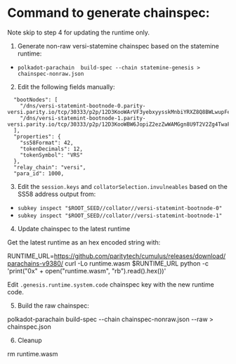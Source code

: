 # Command to generate chainspec:

Note skip to step 4 for updating the runtime only.

1. Generate non-raw versi-statemine chainspec based on the statemine runtime:

- `polkadot-parachain  build-spec --chain statemine-genesis > chainspec-nonraw.json`

2. Edit the following fields manually:

```
  "bootNodes": [
    "/dns/versi-statemint-bootnode-0.parity-versi.parity.io/tcp/30333/p2p/12D3KooWArVF3yebxyysskMnbiYRXZ8Q8BWLwupFeUnsoU7rWKFt",
    "/dns/versi-statemint-bootnode-1.parity-versi.parity.io/tcp/30333/p2p/12D3KooWBW6JopiZ2ezZwWAMGgn8U9T2V2Zg4TwaFxYuudAk88G2"
  ],
  "properties": {
    "ss58Format": 42,
    "tokenDecimals": 12,
    "tokenSymbol": "VRS"
  },
  "relay_chain": "versi",
  "para_id": 1000,
```

3. Edit the `session.keys` and `collatorSelection.invulneables` based on the SS58 address output from:

- `subkey inspect "$ROOT_SEED//collator//versi-statemint-bootnode-0"`
- `subkey inspect "$ROOT_SEED//collator//versi-statemint-bootnode-1"`


4. Update chainspec to the latest runtime

Get the latest runtime as an hex encoded string with:

  RUNTIME_URL=https://github.com/paritytech/cumulus/releases/download/parachains-v9380/
  curl -Lo runtime.wasm $RUNTIME_URL
  python -c 'print("0x" + open("runtime.wasm", "rb").read().hex())'

Edit `.genesis.runtime.system.code` chainspec key with the new runtime code.

5. Build the raw chainspec:

  polkadot-parachain build-spec --chain chainspec-nonraw.json --raw > chainspec.json

6. Cleanup

  rm runtime.wasm